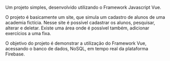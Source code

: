 Um projeto simples, desenvolvido utilizando o Framework Javascript Vue.

O projeto é basicamente um site, que simula um cadastro de alunos de uma academia fictícia. Nesse site é possível cadastrar os alunos, pesquisar, alterar e deletar. Existe uma área onde é possível também, adicionar exercícios a uma fixa. 

O objetivo do projeto é demonstrar a utilização do Framework Vue, acessando o banco de dados, NoSQL, em tempo real da plataforma Firebase.
